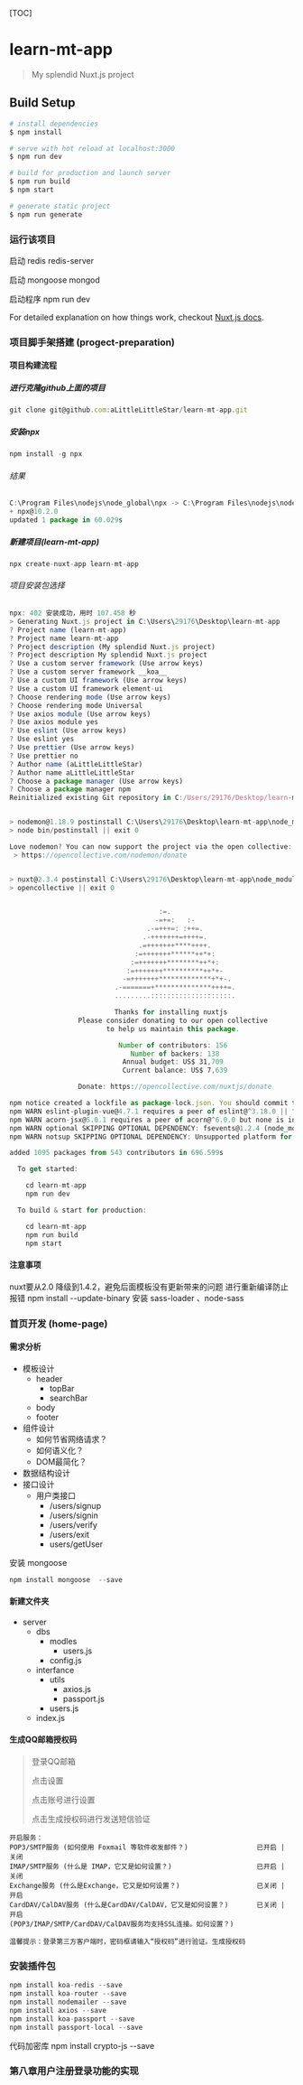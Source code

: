 [TOC]

# learn-mt-app

> My splendid Nuxt.js project

## Build Setup

``` bash
# install dependencies
$ npm install

# serve with hot reload at localhost:3000
$ npm run dev

# build for production and launch server
$ npm run build
$ npm start

# generate static project
$ npm run generate
```

### 运行该项目
启动 redis
redis-server 

启动 mongoose
mongod

启动程序
npm run dev

For detailed explanation on how things work, checkout [Nuxt.js docs](https://nuxtjs.org).


### 项目脚手架搭建 (progect-preparation)

#### 项目构建流程
##### 进行克隆github上面的项目
``` js
git clone git@github.com:aLittleLittleStar/learn-mt-app.git
```

##### 安装npx
``` js
npm install -g npx
```

###### 结果
``` js
C:\Program Files\nodejs\node_global\npx -> C:\Program Files\nodejs\node_global\node_modules\npx\index.js
+ npx@10.2.0
updated 1 package in 60.029s
```

##### 新建项目(learn-mt-app)
``` js
npx create-nuxt-app learn-mt-app
```

###### 项目安装包选择
``` js
npx: 402 安装成功，用时 107.458 秒
> Generating Nuxt.js project in C:\Users\29176\Desktop\learn-mt-app
? Project name (learn-mt-app)
? Project name learn-mt-app
? Project description (My splendid Nuxt.js project)
? Project description My splendid Nuxt.js project
? Use a custom server framework (Use arrow keys)
? Use a custom server framework __koa__
? Use a custom UI framework (Use arrow keys)
? Use a custom UI framework element-ui
? Choose rendering mode (Use arrow keys)
? Choose rendering mode Universal
? Use axios module (Use arrow keys)
? Use axios module yes
? Use eslint (Use arrow keys)
? Use eslint yes
? Use prettier (Use arrow keys)
? Use prettier no
? Author name (aLittleLittleStar)
? Author name aLittleLittleStar
? Choose a package manager (Use arrow keys)
? Choose a package manager npm
Reinitialized existing Git repository in C:/Users/29176/Desktop/learn-mt-app/.git/


> nodemon@1.18.9 postinstall C:\Users\29176\Desktop\learn-mt-app\node_modules\nodemon
> node bin/postinstall || exit 0

Love nodemon? You can now support the project via the open collective:
 > https://opencollective.com/nodemon/donate


> nuxt@2.3.4 postinstall C:\Users\29176\Desktop\learn-mt-app\node_modules\nuxt
> opencollective || exit 0


                                     :=.
                                    -=+=:   :-
                                  .-=+++=: :++=.
                                 .-+++++++=++++=.
                                .=+++++++****++++.
                               :=+++++++******++*+:
                              :=+++++++********++*+:
                             :=+++++++**********++*+-
                            -=+++++++*************+*+-.
                          .-=======+**************++++=.
                          .........::::::::::::::::::::.

                          Thanks for installing nuxtjs
                 Please consider donating to our open collective
                        to help us maintain this package.

                           Number of contributors: 156
                              Number of backers: 138
                            Annual budget: US$ 31,709
                            Current balance: US$ 7,639

                 Donate: https://opencollective.com/nuxtjs/donate

npm notice created a lockfile as package-lock.json. You should commit this file.
npm WARN eslint-plugin-vue@4.7.1 requires a peer of eslint@^3.18.0 || ^4.0.0 but none is installed. You must install peer dependencies yourself.
npm WARN acorn-jsx@5.0.1 requires a peer of acorn@^6.0.0 but none is installed. You must install peer dependencies yourself.
npm WARN optional SKIPPING OPTIONAL DEPENDENCY: fsevents@1.2.4 (node_modules\fsevents):
npm WARN notsup SKIPPING OPTIONAL DEPENDENCY: Unsupported platform for fsevents@1.2.4: wanted {"os":"darwin","arch":"any"} (current: {"os":"win32","arch":"x6                                   4"})

added 1095 packages from 543 contributors in 696.599s

  To get started:

    cd learn-mt-app
    npm run dev

  To build & start for production:

    cd learn-mt-app
    npm run build
    npm start
```

#### 注意事项
nuxt要从2.0 降级到1.4.2，避免后面模板没有更新带来的问题
进行重新编译防止报错 npm install --update-binary
安装 sass-loader 、node-sass

### 首页开发 (home-page)
#### 需求分析
+ 模板设计
  + header 
    + topBar
    + searchBar 
  + body
  + footer
+ 组件设计
  + 如何节省网络请求？
  + 如何语义化？
  + DOM最简化？
+ 数据结构设计
+ 接口设计
  + 用户类接口
    + /users/signup
    + /users/signin
    + /users/verify
    + /users/exit
    + users/getUser

安装 mongoose
``` js
npm install mongoose  --save
```

#### 新建文件夹
+ server 
  + dbs
    + modles
      + users.js
    + config.js
  + interfance
    + utils
      + axios.js
      + passport.js
    + users.js
  + index.js
  

#### 生成QQ邮箱授权码
> 登录QQ邮箱
> 
> 点击设置
> 
> 点击账号进行设置
> 
> 点击生成授权码进行发送短信验证

```
开启服务：
POP3/SMTP服务 (如何使用 Foxmail 等软件收发邮件？)                 已开启 |  关闭
IMAP/SMTP服务 (什么是 IMAP，它又是如何设置？)                     已开启 |  关闭
Exchange服务 (什么是Exchange，它又是如何设置？)                   已关闭 |  开启
CardDAV/CalDAV服务 (什么是CardDAV/CalDAV，它又是如何设置？)       已关闭 |  开启
(POP3/IMAP/SMTP/CardDAV/CalDAV服务均支持SSL连接。如何设置？)

温馨提示：登录第三方客户端时，密码框请输入“授权码”进行验证。生成授权码
```

### 安装插件包
``` js
npm install koa-redis --save
npm install koa-router --save
npm install nodemailer --save
npm install axios --save
npm install koa-passport --save
npm install passport-local --save
```

代码加密库
npm install crypto-js --save

### 第八章用户注册登录功能的实现
